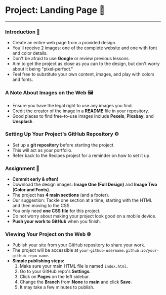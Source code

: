# Project: Landing Page 📄

---

### Introduction 📝

* Create an entire web page from a provided design.
* You'll receive 2 images: one of the complete website and one with font and color details.
* Don't be afraid to use **Google** or review previous lessons.
* Aim to get the project as close as you can to the design, but don't worry about it being "pixel-perfect."
* Feel free to substitute your own content, images, and play with colors and fonts.

### A Note About Images on the Web 🖼️

* Ensure you have the legal right to use any images you find.
* Credit the creator of the image in a **README** file in your repository.
* Good places to find free-to-use images include **Pexels**, **Pixabay**, and **Unsplash**.

### Setting Up Your Project's GitHub Repository ⚙️

* Set up a **git repository** before starting the project.
* This will act as your portfolio.
* Refer back to the Recipes project for a reminder on how to set it up.

### Assignment 🎯

* **Commit early & often!**
* Download the design images: **Image One (Full Design)** and **Image Two (Color and Fonts)**.
* The project has **4 main sections** (and a footer).
* Our suggestion: Tackle one section at a time, starting with the HTML and then moving to the CSS.
* You only need **one CSS file** for this project.
* Do not worry about making your project look good on a mobile device.
* **Push your work to GitHub** when you finish.

### Viewing Your Project on the Web 🌐

* Publish your site from your GitHub repository to share your work.
* The project will be accessible at `your-github-username.github.io/your-github-repo-name`.
* **Simple publishing steps:**
    1.  Make sure your main HTML file is named `index.html`.
    2.  Go to your GitHub repo's **Settings**.
    3.  Click on **Pages** on the left sidebar.
    4.  Change the **Branch** from **None** to **main** and click **Save**.
    5.  It may take a few minutes to publish.